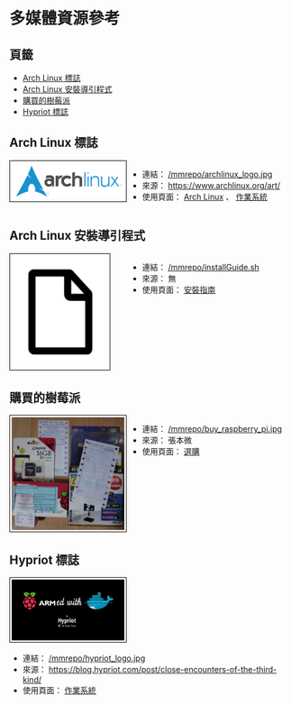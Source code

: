 多媒體資源參考
=======


<style>
    .imgInfo > a {
        width: 208px;
        display: inline-block;
        vertical-align: top;
    }
    .imgInfo img {
        max-width: 200px;
        max-height: 200px;
        padding: 3px;
        border: 1px solid #000;
    }
    .imgInfo ul {
        display: inline-block;
    }
</style>



## 頁籤


* [Arch Linux 標誌](#arch-linux-標誌)
* [Arch Linux 安裝導引程式](#arch-linux-安裝導引程式)
* [購買的樹莓派](#購買的樹莓派)
* [Hypriot 標誌](#hypriot-標誌)



## Arch Linux 標誌


<div class="imgInfo">
    <a href="/mmrepo/archlinux_logo.jpg" target="_blank">
        <img src="/mmrepo/archlinux_logo.jpg" />
    </a>
    <ul>
        <li>連結：
            <a href="/mmrepo/archlinux_logo.jpg" target="_blank">/mmrepo/archlinux_logo.jpg</a>
        </li>
        <li>來源：
            <a href="https://www.archlinux.org/art/">https://www.archlinux.org/art/</a>
        </li>
        <li>使用頁面：
            <a href="/content/archlinux.md">Arch Linux</a>
            、
            <a href="/content/raspberry_pi_novice/rpi_os.md">作業系統</a>
        </li>
    </ul>
</div>



## Arch Linux 安裝導引程式


<div class="imgInfo">
    <a>
        <img src="/mmrepo/any_file_icon.jpg" />
    </a>
    <ul>
        <li>連結：
            <a href="/mmrepo/installGuide/assistant.sh" target="_blank">/mmrepo/installGuide.sh</a>
        </li>
        <li>來源： 無</li>
        <li>使用頁面：
            <a href="/content/install/installation_guide.md">安裝指南</a>
        </li>
    </ul>
</div>



## 購買的樹莓派


<div class="imgInfo">
    <a href="/mmrepo/buy_raspberry_pi.jpg" target="_blank">
        <img src="/mmrepo/buy_raspberry_pi.jpg" />
    </a>
    <ul>
        <li>連結：
            <a href="/mmrepo/buy_raspberry_pi.jpg" target="_blank">/mmrepo/buy_raspberry_pi.jpg</a>
        </li>
        <li>來源： 張本微</li>
        <li>使用頁面：
            <a href="/content/raspberry_pi_novice/pick.md">選購</a>
        </li>
    </ul>
</div>



## Hypriot 標誌


<div class="imgInfo">
    <a href="/mmrepo/hypriot_logo.jpg" target="_blank">
        <img src="/mmrepo/hypriot_logo.jpg" />
    </a>
    <ul>
        <li>連結：
            <a href="/mmrepo/hypriot_logo.jpg" target="_blank">/mmrepo/hypriot_logo.jpg</a>
        </li>
        <li>來源：
            <a href="https://blog.hypriot.com/post/close-encounters-of-the-third-kind/">https://blog.hypriot.com/post/close-encounters-of-the-third-kind/</a>
        </li>
        <li>使用頁面：
            <a href="/content/raspberry_pi_novice/rpi_os.md">作業系統</a>
        </li>
    </ul>
</div>


